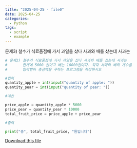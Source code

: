 ```yaml
---
title: "2025-04-25 - file0"
date: 2025-04-25
categories:
  - Python
tags:
  - script
  - example
---
```


문제3) 철수가 식료품점에 가서 과일을 샀다 사과와 배를 샀는데 사과는

```python
# 문제3) 철수가 식료품점에 가서 과일을 샀다 사과와 배를 샀는데 사과는 
#       한개에 5000 원이고 배는 10000원이다. 각각 사과와 배의 개수를 
#       입력받아 총금액을 구하는 프로그램을 작성하시오

#입력
quantity_apple = int(input("quantity of apple: "))
quantity_pear = int(input("quantity of pear: "))

#계산

price_apple = quantity_apple * 5000
price_pear = quantity_pear * 10000
total_fruit_price = price_apple + price_pear

#출력

print("총", total_fruit_price, "원입니다")
```

[Download this file](/assets/files/문제3.py)
